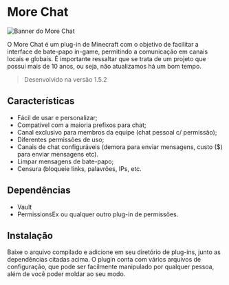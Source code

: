 # More Chat

![Banner do More Chat](https://i.imgur.com/Pn99JDO.png)

O More Chat é um plug-in de Minecraft com o objetivo de facilitar a interface de bate-papo in-game, permitindo a comunicação em canais locais e globais. É importante ressaltar que se trata de um projeto que possui mais de 10 anos, ou seja, não atualizamos há um bom tempo.

> Desenvolvido na versão 1.5.2

## Características

- Fácil de usar e personalizar;
- Compatível com a maioria prefixos para chat;
- Canal exclusivo para membros da equipe (chat pessoal c/ permissão);
- Diferentes permissões de uso;
- Canais de chat configuráveis (demora para enviar mensagens, custo ($) para enviar mensagens etc).
- Limpar mensagens de bate-papo;
- Censura (bloqueie links, palavrões, IPs, etc.


## Dependências
- Vault
- PermissionsEx ou qualquer outro plug-in de permissões.

## Instalação

Baixe o arquivo compilado e adicione em seu diretório de plug-ins, junto as dependências citadas acima.
O plugin conta com vários arquivos de configuração, que pode ser facilmente manipulado por qualquer pessoa, além de você poder moldar ao seu modo.

